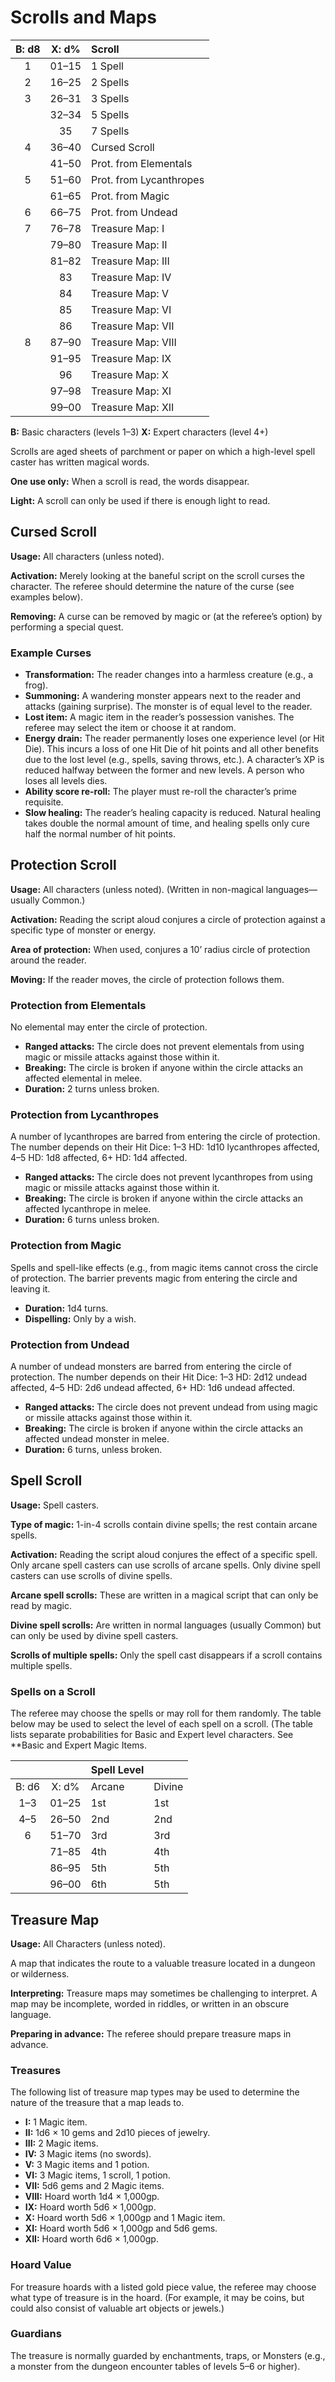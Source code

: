 # Scrolls and Maps

| B: d8 | X: d% | Scroll                  |
| :---: | :---: | :---------------------- |
|   1   | 01–15 | 1 Spell                 |
|   2   | 16–25 | 2 Spells                |
|   3   | 26–31 | 3 Spells                |
|       | 32–34 | 5 Spells                |
|       |  35   | 7 Spells                |
|   4   | 36–40 | Cursed Scroll           |
|       | 41–50 | Prot. from Elementals   |
|   5   | 51–60 | Prot. from Lycanthropes |
|       | 61–65 | Prot. from Magic        |
|   6   | 66–75 | Prot. from Undead       |
|   7   | 76–78 | Treasure Map: I         |
|       | 79–80 | Treasure Map: II        |
|       | 81–82 | Treasure Map: III       |
|       |  83   | Treasure Map: IV        |
|       |  84   | Treasure Map: V         |
|       |  85   | Treasure Map: VI        |
|       |  86   | Treasure Map: VII       |
|   8   | 87–90 | Treasure Map: VIII      |
|       | 91–95 | Treasure Map: IX        |
|       |  96   | Treasure Map: X         |
|       | 97–98 | Treasure Map: XI        |
|       | 99–00 | Treasure Map: XII       |

**B:** Basic characters (levels 1–3)
**X:** Expert characters (level 4+)

Scrolls are aged sheets of parchment or paper on which a high-level spell caster has written magical words.

**One use only:** When a scroll is read, the words disappear.

**Light:** A scroll can only be used if there is enough light to read.

## Cursed Scroll

**Usage:** All characters (unless noted).

**Activation:** Merely looking at the baneful script on the scroll curses the character. The referee should determine the nature of the curse (see examples below).

**Removing:** A curse can be removed by magic or (at the referee’s option) by performing a special quest.

### Example Curses

- **Transformation:** The reader changes into a harmless creature (e.g., a frog).
- **Summoning:** A wandering monster appears next to the reader and attacks (gaining surprise). The monster is of equal level to the reader.
- **Lost item:** A magic item in the reader’s possession vanishes. The referee may select the item or choose it at random.
- **Energy drain:** The reader permanently loses one experience level (or Hit Die). This incurs a loss of one Hit Die of hit points and all other benefits due to the lost level (e.g., spells, saving throws, etc.). A character’s XP is reduced halfway between the former and new levels. A person who loses all levels dies.
- **Ability score re-roll:** The player must re-roll the character’s prime requisite.
- **Slow healing:** The reader’s healing capacity is reduced. Natural healing takes double the normal amount of time, and healing spells only cure half the normal number of hit points.

## Protection Scroll

**Usage:** All characters (unless noted). (Written in non-magical languages—usually Common.)

**Activation:** Reading the script aloud conjures a circle of protection against a specific type of monster or energy.

**Area of protection:** When used, conjures a 10’ radius circle of protection around the reader.

**Moving:** If the reader moves, the circle of protection follows them.

### Protection from Elementals

No elemental may enter the circle of protection.

- **Ranged attacks:** The circle does not prevent elementals from using magic or missile attacks against those within it.
- **Breaking:** The circle is broken if anyone within the circle attacks an affected elemental in melee.
- **Duration:** 2 turns unless broken.

### Protection from Lycanthropes

A number of lycanthropes are barred from entering the circle of protection. The number depends on their Hit Dice: 1–3 HD: 1d10 lycanthropes affected, 4–5 HD: 1d8 affected, 6+ HD: 1d4 affected.

- **Ranged attacks:** The circle does not prevent lycanthropes from using magic or missile attacks against those within it.
- **Breaking:** The circle is broken if anyone within the circle attacks an affected lycanthrope in melee.
- **Duration:** 6 turns unless broken.

### Protection from Magic

Spells and spell-like effects (e.g., from magic items cannot cross the circle of protection. The barrier prevents magic from entering the circle and leaving it.

- **Duration:** 1d4 turns.
- **Dispelling:** Only by a wish.

### Protection from Undead

A number of undead monsters are barred from entering the circle of protection. The number depends on their Hit Dice: 1–3 HD: 2d12 undead affected, 4–5 HD: 2d6 undead affected, 6+ HD: 1d6 undead affected.

- **Ranged attacks:** The circle does not prevent undead from using magic or missile attacks against those within it.
- **Breaking:** The circle is broken if anyone within the circle attacks an affected undead monster in melee.
- **Duration:** 6 turns, unless broken.

## Spell Scroll

**Usage:** Spell casters.

**Type of magic:** 1-in-4 scrolls contain divine spells; the rest contain arcane spells.

**Activation:** Reading the script aloud conjures the effect of a specific spell. Only arcane spell casters can use scrolls of arcane spells. Only divine spell casters can use scrolls of divine spells.

**Arcane spell scrolls:** These are written in a magical script that can only be read by magic.

**Divine spell scrolls:** Are written in normal languages (usually Common) but can only be used by divine spell casters.

**Scrolls of multiple spells:** Only the spell cast disappears if a scroll contains multiple spells.

### Spells on a Scroll

The referee may choose the spells or may roll for them randomly. The table below may be used to select the level of each spell on a scroll. (The table lists separate probabilities for Basic and Expert level characters. See **Basic and Expert Magic Items.

|       |       | Spell Level |        |
| :---: | :---: | :---------- | :----- |
| B: d6 | X: d% | Arcane      | Divine |
|  1–3  | 01–25 | 1st         | 1st    |
|  4–5  | 26–50 | 2nd         | 2nd    |
|   6   | 51–70 | 3rd         | 3rd    |
|       | 71–85 | 4th         | 4th    |
|       | 86–95 | 5th         | 5th    |
|       | 96–00 | 6th         | 5th    |

## Treasure Map

**Usage:** All Characters (unless noted).

A map that indicates the route to a valuable treasure located in a dungeon or wilderness.

**Interpreting:** Treasure maps may sometimes be challenging to interpret. A map may be incomplete, worded in riddles, or written in an obscure language.

**Preparing in advance:** The referee should prepare treasure maps in advance.

### Treasures

The following list of treasure map types may be used to determine the nature of the treasure that a map leads to.

- **I:** 1 Magic item.
- **II:** 1d6 × 10 gems and 2d10 pieces of jewelry.
- **III:** 2 Magic items.
- **IV:** 3 Magic items (no swords).
- **V:** 3 Magic items and 1 potion.
- **VI:** 3 Magic items, 1 scroll, 1 potion.
- **VII:** 5d6 gems and 2 Magic items.
- **VIII:** Hoard worth 1d4 × 1,000gp.
- **IX:** Hoard worth 5d6 × 1,000gp.
- **X:** Hoard worth 5d6 × 1,000gp and 1 Magic item.
- **XI:** Hoard worth 5d6 × 1,000gp and 5d6 gems.
- **XII:** Hoard worth 6d6 × 1,000gp.

### Hoard Value

For treasure hoards with a listed gold piece value, the referee may choose what type of treasure is in the hoard. (For example, it may be coins, but could also consist of valuable art objects or jewels.)

### Guardians

The treasure is normally guarded by enchantments, traps, or Monsters (e.g., a monster from the dungeon encounter tables of levels 5–6 or higher).